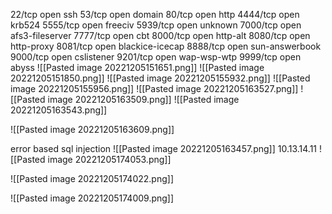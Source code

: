 22/tcp   open  ssh
53/tcp   open  domain
80/tcp   open  http
4444/tcp open  krb524
5555/tcp open  freeciv
5939/tcp open  unknown
7000/tcp open  afs3-fileserver
7777/tcp open  cbt
8000/tcp open  http-alt
8080/tcp open  http-proxy
8081/tcp open  blackice-icecap
8888/tcp open  sun-answerbook
9000/tcp open  cslistener
9201/tcp open  wap-wsp-wtp
9999/tcp open  abyss
![[Pasted image 20221205151651.png]]
![[Pasted image 20221205151850.png]]
![[Pasted image 20221205155932.png]]
![[Pasted image 20221205155956.png]]
![[Pasted image 20221205163527.png]]
![[Pasted image 20221205163509.png]]
![[Pasted image 20221205163543.png]]

![[Pasted image 20221205163609.png]]





error based sql injection
![[Pasted image 20221205163457.png]]
10.13.14.11
![[Pasted image 20221205174053.png]]

![[Pasted image 20221205174022.png]]

![[Pasted image 20221205174009.png]]

